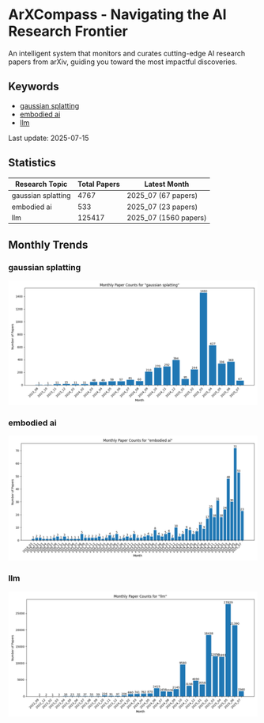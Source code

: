 # ArXCompass - Navigating the AI Research Frontier
An intelligent system that monitors and curates cutting-edge AI research papers from arXiv, guiding you toward the most impactful discoveries.

## Keywords

- [gaussian splatting](gaussian_splatting/)
- [embodied ai](embodied_ai/)
- [llm](llm/)

Last update: 2025-07-15

## Statistics

| Research Topic | Total Papers | Latest Month |
| --- | --- | --- |
| gaussian splatting | 4767 | 2025_07 (67 papers) |
| embodied ai | 533 | 2025_07 (23 papers) |
| llm | 125417 | 2025_07 (1560 papers) |

## Monthly Trends

### gaussian splatting

![Monthly Paper Counts for gaussian splatting](gaussian_splatting/monthly_stats.png)

### embodied ai

![Monthly Paper Counts for embodied ai](embodied_ai/monthly_stats.png)

### llm

![Monthly Paper Counts for llm](llm/monthly_stats.png)

